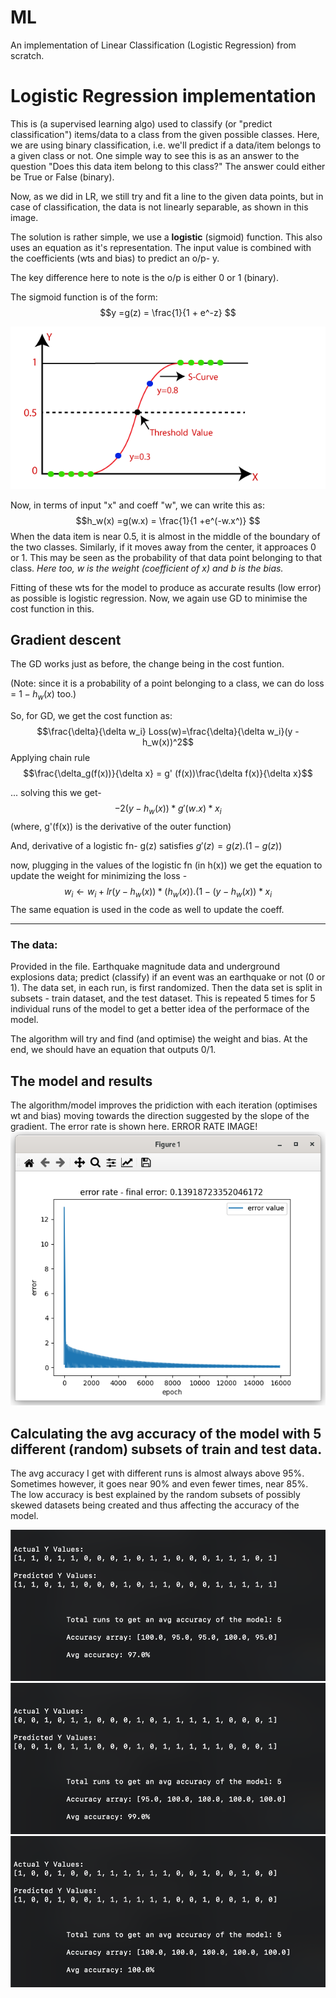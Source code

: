  
# ML
An implementation of Linear Classification (Logistic Regression) from scratch.

# Logistic Regression implementation
This is (a supervised learning algo) used to classify (or "predict classification") items/data to a class from the given possible classes. Here, we are using binary classification, i.e. we'll predict if a data/item belongs to a given class or not. One simple way to see this is as an answer to the question "Does this data item belong to this class?" The answer could either be True or False (binary).

Now, as we did in LR, we still try and fit a line to the given data points, but in case of classification, the data is not linearly separable, as shown in this image. 

The solution is rather simple, we use a **logistic** (sigmoid) function. This also uses an equation as it's representation. The input value is combined with the coefficients (wts and bias) to predict an o/p- y.

The key difference here to note is the o/p is either 0 or 1 (binary).

The sigmoid function is of the form: 
$$y =g(z) = \frac{1}{1 + e^-z} $$

![sigmoid_func](/sigmoid_func.png)

Now, in terms of input "x" and coeff "w", we can write this as:
$$h_w(x) =g(w.x) = \frac{1}{1 +e^(-w.x^)} $$
When the data item is near 0.5, it is almost in the middle of the boundary of the two classes. Similarly, if it moves away from the center, it approaces 0 or 1. This may be seen as the probability of that data point belonging to that class.
*Here too, w is the weight (coefficient of x) and b is the bias.*

Fitting of these wts for the model to produce as accurate results (low error) as possible is logistic regression. Now, we again use GD to minimise the cost function in this.
## Gradient descent
The GD works just as before, the change being in the cost funtion.

(Note: since it is a probability of a point belonging to a class, we can do loss = $1 - h_w(x)$ too.)

So, for GD, we get the cost function as:
$$\frac{\delta}{\delta w_i} Loss(w)=\frac{\delta}{\delta w_i}(y - h_w(x))^2$$
Applying chain rule $$\frac{\delta_g(f(x))}{\delta x} = g' (f(x))\frac{\delta f(x)}{\delta x}$$

... solving this we get-  $$-2(y-h_w(x)) * g'(w.x)*x_i$$
(where, g'(f(x)) is the derivative of the outer function)

And, derivative of a logistic fn- g(z) satisfies $g'(z) = g(z) . (1-g(z))$  

now, plugging in the values of the logistic fn (in h(x)) we get the equation to update the weight for minimizing the loss - 
$$w_i \leftarrow w_i + lr(y-h_w(x)) * (h_w(x)).(1-(y-h_w(x)) * x_i$$
The same equation is used in the code as well to update the coeff.


<hr>

### The data:
Provided in the file. Earthquake magnitude data and underground explosions data; predict (classify) if an event was an earthquake or not (0 or 1).
The data set, in each run, is first randomized. Then the data set is split in subsets - train dataset, and the test dataset. This is repeated 5 times for 5 individual runs of the model to get a better idea of the performace of the model.

The algorithm will try and find (and optimise) the weight and bias. At the end, we should have an equation that outputs 0/1.


## The model and results
The algorithm/model improves the pridiction with each iteration (optimises wt and bias) moving towards the direction suggested by the slope of the gradient. The error rate is shown here.
ERROR RATE IMAGE!
![initial state](/error_rate_ss.png)


## Calculating the avg accuracy of the model with 5 different (random) subsets of train and test data.
The avg accuracy I get with different runs is almost always above 95%. Sometimes however, it goes near 90% and even fewer times, near 85%. The low accuracy is best explained by the random subsets of possibly skewed datasets being created and thus affecting the accuracy of the model.

![initial state](/res1.png)
![initial state](/res2.png)
![initial state](/res3.png)
